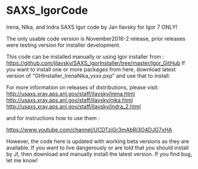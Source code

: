# SAXS_IgorCode
Irena, NIka, and Indra SAXS Igor code by Jan Ilavsky for Igor 7 ONLY!

The only usable code version is November2016-2 release, prior releases were testing
 version for installer development. 

This code can be installed manually or using Igor installer from : 
https://github.com/jilavsky/SAXS_IgorInstaller/tree/master/Igor_GitHub
If you want to install one or more packages from here, download latest version of 
"GHInstaller_IrenaNika_vxxx.pxp" and use that to install. 

For more information on releases of distributions, please visit:
http://usaxs.xray.aps.anl.gov/staff/ilavsky/irena.html
http://usaxs.xray.aps.anl.gov/staff/ilavsky/nika.html
http://usaxs.xray.aps.anl.gov/staff/ilavsky/indra_2.html

and for instructions how to use them :

https://www.youtube.com/channel/UCDTzjGr3mAbRi3O4DJG7xHA

However, the code here is updated with working beta versions as they are available. 
If you want to live dangerously or are told that you should install by JI, 
then download and manually install the latest version. If you find bug, let me know!
